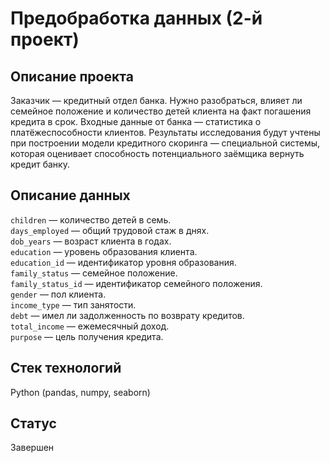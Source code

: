 # Предобработка данных (2-й проект)
## Описание проекта

Заказчик — кредитный отдел банка. Нужно разобраться, влияет ли семейное положение и количество детей клиента на факт погашения кредита в срок. Входные данные от банка — статистика о платёжеспособности клиентов.
Результаты исследования будут учтены при построении модели кредитного скоринга — специальной системы, которая оценивает способность потенциального заёмщика вернуть кредит банку.
## Описание данных

`children` — количество детей в семь.  
`days_employed` — общий трудовой стаж в днях.  
`dob_years` — возраст клиента в годах.  
`education` — уровень образования клиента.  
`education_id` — идентификатор уровня образования.  
`family_status` — семейное положение.  
`family_status_id` — идентификатор семейного положения.  
`gender` — пол клиента.  
`income_type` — тип занятости.  
`debt` — имел ли задолженность по возврату кредитов.  
`total_income` — ежемесячный доход.  
`purpose` — цель получения кредита.  

## Стек технологий
Python (pandas, numpy, seaborn)

## Статус
Завершен
